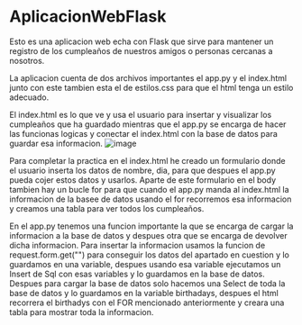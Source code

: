 # AplicacionWebFlask

Esto es una aplicacion web echa con Flask que sirve para mantener un registro de los cumpleaños de nuestros amigos o personas cercanas a nosotros.

La aplicacion cuenta de dos archivos importantes el app.py y el index.html junto con este tambien esta el de estilos.css para que el html tenga un estilo adecuado.

El index.html es lo que ve y usa el usuario para insertar y visualizar los cumpleaños que ha guardado mientras que el app.py se encarga de hacer las funcionas logicas y conectar el index.html con la base de datos 
para guardar esa informacion.
![image](https://github.com/toniroigchulia/AplicacionWebFlask/assets/114684509/97a7830a-0b0e-4f8d-925b-71c0b2fcfe84)

Para completar la practica en el index.html he creado un formulario donde el usuario inserta los datos de nombre, dia, para que despues el app.py pueda cojer estos datos y usarlos. Aparte de este formulario en el body
tambien hay un bucle for para que cuando el app.py manda al index.html la informacion de la basee de datos usando el for recorremos esa informacion y creamos una tabla para ver todos los cumpleaños.

En el app.py tenemos una funcion importante la que se encarga de cargar la informacion a la base de datos y despues otra que se encarga de devolver dicha informacion. Para insertar la informacion usamos la funcion de
request.form.get("") para conseguir los datos del apartado en cuestion y lo guardamos en una variable, despues usando esa variable ejecutamos un Insert de Sql con esas variables y lo guardamos en la base de datos.
Despues para cargar la base de datos solo hacemos una Select de toda la base de datos y lo guardamos en la variable birthadays, despues el html recorrera el birthadys con el FOR mencionado anteriormente y creara una tabla para
mostrar toda la informacion.
